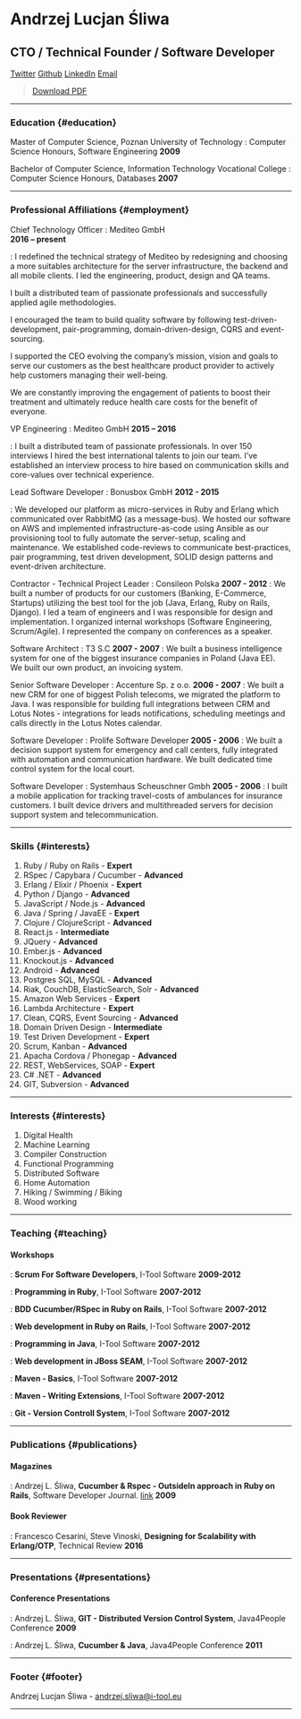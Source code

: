 <script src="https://ajax.googleapis.com/ajax/libs/jquery/2.1.4/jquery.min.js"></script>
<script type='text/javascript'>
  $( document ).ready(function() {
    // clean up some dd's that don't have a p
    $("dd:not(:has('p'))").each(function(i, element) { 
      $(element).wrapInner('<p></p>');
    });

    $.getScript('./stats-ir.js', function() {
      article_stats = data[0]['stats']['articles'];

      $('a').each(function(i, element) { 

        var href = $(element)[0].getAttribute('href');
        if ($(element)[0].innerHTML.indexOf('doi.org') == 0 ) {
          $($(element)[0]).addClass('doiLink');
          var doi = $(element)[0].innerHTML;
          doi = doi.substr(doi.indexOf('/') + 1);  // strip out doi.org/ 
          $($(element)[0]).closest('dd').append('<div data-badge-popover="right" data-badge-type="2" data-doi="' + doi + '" data-hide-no-mentions="true" class="altmetric-embed"></div>');
            metrics = true;
        } else if (href.indexOf('scholar.google.com') > 0) {
          var gsid = href.substring(href.indexOf('cites=') + 6)
          for (var i=0; i<article_stats.length; i++) {
            if (article_stats[i][0].indexOf(gsid) > 0) {
              $($(element)[0]).closest('dd').append('<div class="google-scholar"><a href="' + href +'" ><img src="scholar_logo_long.png" align="left" /></a><span class="metricbubble">' + article_stats[i][1] + '</span></div>');
              $(element).remove()
            }
          }
        } 
      });  
    });

    $.getScript("https://d1bxh8uas1mnw7.cloudfront.net/assets/embed.js", function() {
        $('head').append('<link rel="stylesheet" href="./altmetric-overrides.css" type="text/css" />')
    });

    $('head').append('<link rel="stylesheet" href="genericons/genericons.css" type="text/css" />');

    // Do some link handling
    $("a").attr('target','_blank');

    // change links called "link" to icon
    $("a").filter(function() {
      return $(this).text() === "link";
    }).addClass("with-genericon").addClass("externalLink").attr('alt', 'link to open access version').text(' ');

    // change links called "video" to icon
    $("a").filter(function() {
      return $(this).text() === "video";
    }).addClass("with-genericon").addClass("videoLink").attr('alt', 'link to video').text(' ');

    // change links called "slides" to icon
    $("a").filter(function() {
      return $(this).text() === "slides";
    }).addClass("with-genericon").addClass("slidesLink").attr('alt', 'link to slides').attr('title', 'link to slides').text(' ');

    // change Twitter link to icon
    $("a").filter(function() {
      return $(this).text() === "Twitter";
    }).addClass("with-genericon").addClass("contant-icon").addClass("twitterLink").attr('alt', 'Twitter').attr('title', 'Twitter').text(' ');

    // change Github link to icon
    $("a").filter(function() {
      return $(this).text() === "Github";
    }).addClass("with-genericon").addClass("contant-icon").addClass("githubLink").attr('alt', 'Github').attr('title', 'Github').text(' ');

    // change Github link to icon
    $("a").filter(function() {
      return $(this).text() === "email";
    }).addClass("with-genericon").addClass("contant-icon").addClass("emailLink").attr('alt', 'email').attr('title', 'email').text(' ');    

  });
</script>



# Andrzej Lucjan Śliwa
## CTO / Technical Founder / Software Developer
[Twitter](https://twitter.com/andrzejsliwa)
[Github](https://github.com/andrzejsliwa)
[LinkedIn](https://pl.linkedin.com/in/sliwa)
[Email](mailto:andrzej.sliwa@i-tool.eu)

> [Download PDF](andrzejsliwa.pdf)

------

### Education {#education}

Master of Computer Science, Poznan University of Technology
: Computer Science Honours, Software Engineering
  __2009__

Bachelor of Computer Science, Information Technology Vocational College
: Computer Science Honours, Databases
  __2007__

------

### Professional Affiliations {#employment}

Chief Technology Officer
 : Mediteo GmbH   
 __2016 – present__
 
 : I redefined the technical strategy of Mediteo by redesigning and choosing a more suitables architecture for the server infrastructure, the backend and all mobile clients. I led the engineering, product, design and QA teams.
   
   I built a distributed team of passionate professionals and successfully applied agile methodologies. 
   
   I encouraged the team to build quality software by following test-driven-development, pair-programming, domain-driven-design, CQRS and event-sourcing.
   
   I supported the CEO evolving the company’s mission, vision and goals to serve our customers as the best healthcare product provider to actively help customers managing their well-being.
   
   We are constantly improving the engagement of patients to boost their treatment and ultimately reduce health care costs for the benefit of everyone.

  
VP Engineering 
 : Mediteo GmbH
  __2015 – 2016__
  
 : I built a distributed team of passionate professionals. 
 In over 150 interviews I hired the best international talents to join our team. I’ve established an interview process to hire based on communication skills and core-values over technical experience.
   
Lead Software Developer
 : Bonusbox GmbH
  __2012 - 2015__
  
 : We developed our platform as micro-services in Ruby and Erlang which communicated over RabbitMQ (as a message-bus). We hosted our software on AWS and implemented infrastructure-as-code using Ansible as our provisioning tool to fully automate the server-setup, scaling and maintenance. We established code-reviews to communicate best-practices, pair programming, test driven development, SOLID design patterns and event-driven architecture.

Contractor - Technical Project Leader
 : Consileon Polska
  __2007 - 2012__
 : We built a number of products for our customers (Banking, E-Commerce, Startups) utilizing the best tool for the job (Java, Erlang, Ruby on Rails, Django). I led a team of engineers and I was responsible for design and implementation. I organized internal workshops (Software Engineering, Scrum/Agile). I represented the company on conferences as a speaker.

Software Architect
 : T3 S.C
  __2007 - 2007__
 : We built a business intelligence system for one of the biggest insurance companies in Poland (Java EE).  
   We built our own product, an invoicing system.

Senior Software Developer
 : Accenture Sp. z o.o.
  __2006 - 2007__
 : We built a new CRM for one of biggest Polish telecoms, we migrated the platform to Java. I was responsible for building full integrations between CRM and Lotus Notes - integrations for leads notifications, scheduling meetings and calls directly in the Lotus Notes calendar.

Software Developer
 : Prolife Software Developer
  __2005 - 2006__
 : We built a decision support system for emergency and call centers,
 fully integrated with automation and communication hardware.
 We built dedicated time control system for the local court.

Software Developer
 : Systemhaus Scheuschner Gmbh
  __2005 - 2006__
 : I built a mobile application for tracking travel-costs of ambulances for insurance customers.
 I built device drivers and multithreaded servers for decision support system and telecommunication.


-------

### Skills {#interests}

1. Ruby / Ruby on Rails - **Expert**
2. RSpec / Capybara / Cucumber - **Advanced**
2. Erlang / Elixir / Phoenix - **Expert**
3. Python / Django - **Advanced** 
4. JavaScript / Node.js - **Advanced**
5. Java / Spring / JavaEE - **Expert**
6. Clojure / ClojureScript - **Advanced**
7. React.js - **Intermediate**
8. JQuery - **Advanced**
8. Ember.js - **Advanced**
8. Knockout.js - **Advanced**
9. Android - **Advanced**
10. Postgres SQL, MySQL - **Advanced**
11. Riak, CouchDB, ElasticSearch, Solr - **Advanced**
12. Amazon Web Services - **Expert**
13. Lambda Architecture - **Expert**
14. Clean, CQRS, Event Sourcing - **Advanced**
15. Domain Driven Design - **Intermediate**
16. Test Driven Development - **Expert**
17. Scrum, Kanban - **Advanced**
18. Apacha Cordova / Phonegap - **Advanced**
19. REST, WebServices, SOAP - **Expert**
20. C# .NET - **Advanced**
21. GIT, Subversion - **Advanced**

-------

### Interests {#interests}

1. Digital Health
2. Machine Learning
2. Compiler Construction
3. Functional Programming
4. Distributed Software
5. Home Automation
6. Hiking / Swimming / Biking
9. Wood working

------

### Teaching {#teaching}

#### Workshops
: **Scrum For Software Developers**, I-Tool Software
 __2009-2012__

: **Programming in Ruby**, I-Tool Software
 __2007-2012__

: **BDD Cucumber/RSpec in Ruby on Rails**, I-Tool Software
 __2007-2012__

: **Web development in Ruby on Rails**, I-Tool Software
 __2007-2012__

: **Programming in Java**, I-Tool Software
 __2007-2012__

: **Web development in JBoss SEAM**, I-Tool Software
 __2007-2012__

: **Maven - Basics**, I-Tool Software
 __2007-2012__

: **Maven - Writing Extensions**, I-Tool Software
 __2007-2012__

: **Git - Version Controll System**, I-Tool Software
 __2007-2012__



------
### Publications {#publications}
#### Magazines

: Andrzej L. Śliwa, **Cucumber & Rspec - OutsideIn approach in Ruby on Rails**, Software Developer Journal. [link](http://www.gmmobile.pl/pobieranie/Cucumber_Rspec_SDJ_3-2011.pdf)
__2009__

#### Book Reviewer
: Francesco Cesarini, Steve Vinoski, **Designing for Scalability with Erlang/OTP**, Technical Review
__2016__


------

### Presentations {#presentations}
#### Conference Presentations 
: Andrzej L. Śliwa, **GIT - Distributed Version Control System**, Java4People Conference
__2009__

: Andrzej L. Śliwa, **Cucumber & Java**, Java4People Conference
__2011__

------ 

### Footer {#footer}

Andrzej Lucjan Śliwa - andrzej.sliwa@i-tool.eu

------
